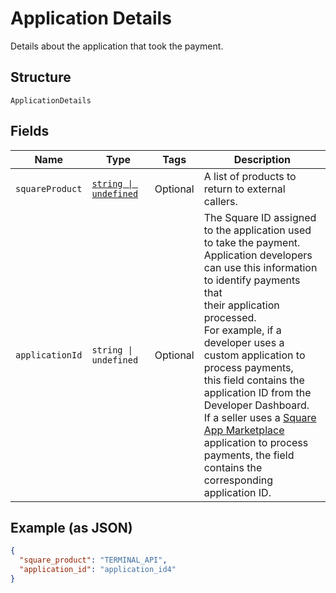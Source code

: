 
# Application Details

Details about the application that took the payment.

## Structure

`ApplicationDetails`

## Fields

| Name | Type | Tags | Description |
|  --- | --- | --- | --- |
| `squareProduct` | [`string \| undefined`](../../doc/models/application-details-external-square-product.md) | Optional | A list of products to return to external callers. |
| `applicationId` | `string \| undefined` | Optional | The Square ID assigned to the application used to take the payment.<br>Application developers can use this information to identify payments that<br>their application processed.<br>For example, if a developer uses a custom application to process payments,<br>this field contains the application ID from the Developer Dashboard.<br>If a seller uses a [Square App Marketplace](../../https://developer.squareup.com/docs/app-marketplace)<br>application to process payments, the field contains the corresponding application ID. |

## Example (as JSON)

```json
{
  "square_product": "TERMINAL_API",
  "application_id": "application_id4"
}
```

